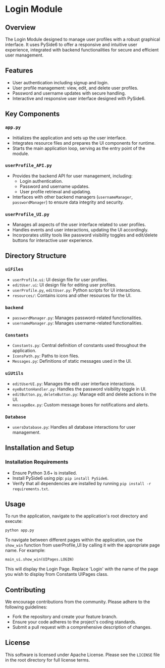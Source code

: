 
# Login Module

## Overview
The Login Module designed to manage user profiles with a robust graphical interface. It uses PySide6 to offer a responsive and intuitive user experience, integrated with backend functionalities for secure and efficient user management.

## Features
- User authentication including signup and login.
- User profile management: view, edit, and delete user profiles.
- Password and username updates with secure handling.
- Interactive and responsive user interface designed with PySide6.

## Key Components
### `app.py`
- Initializes the application and sets up the user interface.
- Integrates resource files and prepares the UI components for runtime.
- Starts the main application loop, serving as the entry point of the module.

### `userProfile_API.py`
- Provides the backend API for user management, including:
  - Login authentication.
  - Password and username updates.
  - User profile retrieval and updating.
- Interfaces with other backend managers (`usernameManager`, `passwordManager`) to ensure data integrity and security.

### `userProfile_UI.py`
- Manages all aspects of the user interface related to user profiles.
- Handles events and user interactions, updating the UI accordingly.
- Incorporates utility tools like password visibility toggles and edit/delete buttons for interactive user experience.

## Directory Structure
### `uiFiles`
- `userProfile.ui`: UI design file for user profiles.
- `editUser.ui`: UI design file for editing user profiles.
- `userProfile.py`, `editUser.py`: Python scripts for UI interactions.
- `resources/`: Contains icons and other resources for the UI.

### `backend`
- `passwordManager.py`: Manages password-related functionalities.
- `usernameManager.py`: Manages username-related functionalities.

### `Constants`
- `Constants.py`: Central definition of constants used throughout the application.
- `IconsPath.py`: Paths to icon files.
- `Messages.py`: Definitions of static messages used in the UI.

### `uiUtils`
- `editUserUI.py`: Manages the edit user interface interactions.
- `eyeButtonHandler.py`: Handles the password visibility toggle in UI.
- `editButton.py`, `deleteButton.py`: Manage edit and delete actions in the UI.
- `messageBox.py`: Custom message boxes for notifications and alerts.

### `Database`
- `usersDatabase.py`: Handles all database interactions for user management.

## Installation and Setup
### Installation Requirements
- Ensure Python 3.6+ is installed.
- Install PySide6 using pip: `pip install PySide6`.
- Verify that all dependencies are installed by running `pip install -r requirements.txt`.

## Usage
To run the application, navigate to the application's root directory and execute:
```bash
python app.py
```
To navigate between different pages within the application, use the `show_win` function from userProfile_UI by calling it with the appropriate page name. For example:
```python
main_ui.show_win(UIPages.LOGIN)
```
This will display the Login Page. Replace 'Login' with the name of the page you wish to display from Constants UIPages class.

## Contributing
We encourage contributions from the community. Please adhere to the following guidelines:
- Fork the repository and create your feature branch.
- Ensure your code adheres to the project's coding standards.
- Submit a pull request with a comprehensive description of changes.

## License
This software is licensed under Apache License. Please see the `LICENSE` file in the root directory for full license terms.
